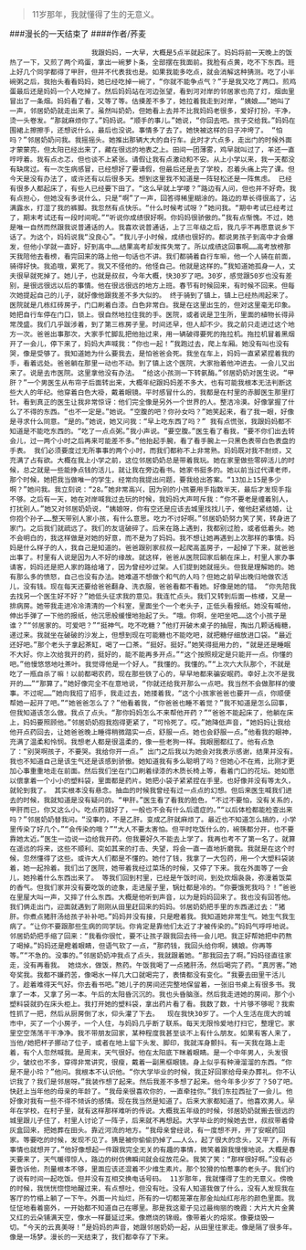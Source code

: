 > 11岁那年，我就懂得了生的无意义。

###漫长的一天结束了
####作者/荞麦

						我跟妈妈，一大早，大概是5点半就起床了。妈妈将前一天晚上的饭热了一下，又煎了两个鸡蛋，拿出一碗萝卜条，全部摆在我面前。我脸有点黄，吃不下东西。班上好几个同学都得了甲肝，但并不代表我也是。如果我能多吃点，就会消解这种猜测。吃了小半碗粥之后，我抬头看看妈妈，她已经吃掉一碗了，“你就不能争点气？”于是我又吃了两口。煎鸡蛋最后还是妈妈一个人吃掉了。然后妈妈站在河边张望，看到河对岸的邻居家也亮了灯，烟囱里冒出了一条烟。妈妈看了看，又等了等。估摸差不多了，她拉着我走到对岸，“姨娘……”她叫了一声，邻居奶奶就走出来了。虽然叫奶奶，但她看上去并不比我妈妈老很多，爱好打扮，干净，烫一头卷发。“那就麻烦你了。”妈妈说。“顺手的事儿。”她说，“你回去吧。孩子交给我。”妈妈在围裙上擦擦手，还想说什么，最后也没说。事情多了去了。她快被这样的日子冲垮了。 “怕吗？”邻居奶奶问我。我摇摇头。她推出那辆大大的自行车。此时才六点多，走出门的时候外面才蒙蒙亮，但太阳已经出来了，藏在很远的地表之上。田间一团薄雾，鸡早就叫过了，羊还一直哼哼着。我有点忐忑，但也谈不上紧张。请假让我有点激动和不安。从上小学以来，我一天都没有缺席过。有一次生病感冒，已经想好了要请假，但最后还是去了学校，忍着头痛上完了课。但今天是没有办法了，或许还有以后很多天。想到这里我不知道是一阵轻松还是一阵焦虑。 已经有很多人都起床了，有些人已经要下田了。“这么早就上学喽？”路边有人问，但也并不好奇。我有点担心，但她没有多说什么，只是“啊”了一声，回答得稀里糊涂的。路边的草长得很高了，沾满露水，打湿了我的裤脚。我忽然有点快乐。“什么时候考试呀？”她问我。“期中考试已经考过了，期末考试还有一段时间呢。”“听说你成绩很好啊。你妈妈很骄傲的。”我有点惭愧。不过，她是唯一自然而然跟我说普通话的人。我喜欢说普通话，上了三年级之后，我几乎不再愿意说乡下话了。为这个，妈妈说我“没良心”。“我儿子小时候，成绩也很好的。都说男孩子到高中才会爆发，但他小学就一直好，好到高中……结果高考却发挥失常了。所以成绩这回事啊……高考放榜那天我陪他去看榜，看完回来的路上他一句话也不讲。我们都骑着自行车嘛，他一个人骑在前面，骑得好快。我追哦，累死了。我又不怪他的。他怪自己。他就是这样的。”我知道她孤身一人，丈夫很早就死掉了。她儿子，也就是叔叔，今年大概，快30岁了吧。30岁，感觉跟50岁也没有差别，是很远很远以后的事情。他在很远很远的地方上班。春节有时候回来，有时候不回来。但每次她提起自己的儿子，就好像他跟我差不多大似的。 终于骑到了镇上，镇上已经热闹起来了。医院就是几栋红砖房子，门口刷着白漆。白色非常白。我是在这里出生的，但对这里毫无印象。她把自行车停在门口，锁上。很自然地拉住我的手。医院，或者说是卫生所，里面的植物长得异常茂盛。我们几乎跋涉着，到了第三栋房子里。时间还早，但人却不少。我之前只走进过这个地方一次。爸爸出事那次，大家手忙脚乱把他抬过来，用一辆破得要死的拖拉机。拖拉机冒着黑烟开了一会儿，停下来了，妈妈大声喊我：“你也一起！”我跑过去，爬上车厢。她没有叫也没有哭，像是受够了。我知道她为什么要我去，是怕爸爸会死。我坐在车上，妈妈一直紧紧捏着我的手，看着远处。爸爸躺在那里一动也不动。到了镇上这个医院，大家抬着他冲进去。一会儿又出来了。说是去市医院。这里拿他没有办法。 “给这小孩测一下转氨酶。”邻居奶奶对医生说。“甲肝？”一个男医生从布帘子后面转出来，大概年纪跟妈妈差不多大，也有可能我根本无法判断这些大人的年纪。他穿着白色大褂，戴着眼镜。平时感冒什么的，我都是在村里的赤脚医生那里打针。看到真正的医生让我非常惊讶：他们完全像是另外一个世界的人。整洁冷漠。好像掌握了什么了不得的东西。“也不一定是。”她说。“空腹的吧？你孙女吗？”她笑起来，看了我一眼，好像是寻求什么同意。“是的。”她说，她又问我：“早上吃东西了吗？” 我有点慌张，我跟妈妈都不知道是不能吃东西的。“吃了一点点粥。”我小声说。“要空腹。”医生看了看我，“要不你们出去转会儿，过一两个小时之后再来可能差不多。”他抬起手腕，看了看手腕上一只黑色表带白色表盘的手表。 我们必须要度过无所事事的两个小时，而我们都称不上非常熟。妈妈既对我不耐烦，又充满了占有欲。大概在我上小学之前，这位邻居奶奶总是带着我玩。她在家里做些零碎活儿的时候，总之就是一些能挣点钱的活儿，就让我在旁边看书。她家书挺多的。她以前当过代课老师，那个时候，她把我当做唯一的学生，经常向我提出问题，要我给出答案。“13加上15是多少啊？”她问我。我立刻说：“28。”她非常高兴，因为别的小孩要用手指数半天，最后才发现手指不够。之后有一天，她在对岸喊我过去玩的时候，我妈妈大声呵斥我：“你不要老是缠着别人，打扰别人。”她又对邻居奶奶说，“姨娘呀，你有空还是应该去城里找找儿子，催他赶紧结婚，让你抱个孙子……整天带别人家小孩，有什么意思。吃力不讨好啊。”邻居奶奶努力笑了笑，转身进了家门。之后我们就疏远了。我们的友谊破碎了。后来在路上遇到，我都别过脸，或者低着头。她不会明白的，我这样做是对她的好意，而不是为了妈妈。我不想让她再遇到上次那样的事情。妈妈是什么样子的人，我自己是知道的。爸爸跟别家叔叔一起爬高盖房子，一起掉了下来，就爸爸出事了。村里有人说是因为人不好的缘故。就这样，爸爸从医院回家后躺在床上，村里人家办事请客，妈妈还是把人家的路给堵了，因为曾经吵过架。人们提到她就摇头。但我是理解她的。她有那么多的愤怒，自己也没有办法。她难道不想做个和气的人吗？但她之前早出晚归地做农活儿，没有钱。现在每天还要给爸爸翻身、洗衣服，爸爸看都不看她。好像是她的错。 “你先陪我去找另一个医生好不好？”她低头征求我的意见。我连忙点头。我们又转到后面一栋楼，又是一排病房。她带我走进冷冷清清的一个科室，里面坐个一个老头子，正低头看报纸。她没有喊他，伸出手弹了一下他的报纸，他沉思般缓慢地抬起了头。“哦。你啊，坐吧坐吧……这个小孩子是谁？”“邻居家的。可爱吧？”“挺神气。吃不吃糖？”他打开破木桌子的抽屉，掏出几颗话梅糖，递过来。我就坐在破破的沙发上，但想到现在可能糖也不能吃吧，就把糖仔细放进口袋。“最近还好吧。”那个老头子拿起茶缸，喝了一口茶。“挺好。挺好。”她笑得挺用力的，“就是还是睡眠不大好。你上次给我开的药，挺好的，能不能再多开点。”“这个按照规定是只能开一点。你懂的吧。”他慢悠悠地吐茶叶。我觉得他是一个好人。“我懂的。我懂的。”“上次六大队那个，不就是吃了一瓶自杀了嘛！以前都喝农药，现在那些铁了心的，早早地都来骗安眠药。幸好上次不是我开的……”“那算了。”她好像完全不在意地说，“你就还给我开那么一点吧。我当然不会做那样的傻事。不过呢……”她向我招了招手，我走过去，她搂着我，“这个小孩家爸爸也要开一点，你顺便帮她一起开了吧。”“她爸爸怎么了？”他看着我，“你爸爸也睡不着觉？”我不知道是怎么回事，但我知道该怎么做。我点了点头。“那你妈妈怎么不来帮他开药？”“爸爸不能起床了，他躺在床上，妈妈要照顾他。”邻居奶奶抱我抱得更紧了，“可怜死了。哎。”她降低声音，“她妈妈让我给他开点药回去，让她爸爸晚上睡得稍微踏实一点，舒服一点。她也会舒服一点。”他看我的眼神，充满了温柔和怜悯。我想老人都是很温柔的，像一些老狗一样。我眼圈都红了。他有点急了：“别哭啊孩子，不要哭。我给你开一点。” 出门之后我以为她会对我表示感谢，结果并没有。我也不知道自己是该生气还是该感到骄傲。她知道我有多么聪明了吗？但她心不在焉，比刚才更加心事重重地走在前面。然后我们坐在门口刷着绿漆的木质长椅上等，看着门口的花坛。她如愿以偿拿着一个小小的塑料袋，里面都是药片。她把小袋子紧紧捏在手里。也好像并没有等太久，就轮到我了。 其实根本没有悬念。抽血的时候我曾经有过一点点的幻想。但后来医生喊我们进去的时候，我就知道是没有疑问的。“甲肝。”医生看了看我的脸色，“不过不要怕，没有关系的，甲肝而已，你又这么小。吃点药就好了，一般也不会有什么后遗症的。”“以后体检都能检查出来吗？”邻居奶奶替我问。“没事的，不是乙肝。变成乙肝就麻烦了。最近也不知道怎么搞的，小学里传染了好几个。”“会传染的哦？”“大人不要太害怕。但平时吃饭什么的，碗筷都分开，也不要靠她太近。”医生一边说一边给我开药。但我要好久不能去上学了。我再也考不了第一名了。就算在遥远的将来，这些不顺利、突如其来的打击、失望，将会一直一直地折磨我。我就是在这个时候，忽然懂得了这些。或许大人们都是不懂的。她付了钱，我拿了一大包药，用一个大塑料袋装着，她一起拎着。我们出了医院，她带着我经过菜场的时候，又停了下来。我在外面等了一会儿，她拎着什么东西出来了。 等我们回到村里，已经是午饭时间，到处炊烟袅袅，弥漫着饭菜的香气。但我们家并没有要吃饭的迹象，走进屋子里，锅灶都是冷的。“你要饿死我吗？！”爸爸在里屋大叫一声，又摔了什么东西。大概是他听到声音，以为是妈妈回来了。我也没有回答他。我们俩走出门，迎面就遇到了刚刚从田里赶回来的妈妈。邻居奶奶把手里的东西递过去：“猪肝。你煮点猪肝汤给孩子补补吧。”妈妈并没有接，只是瞪着我。我知道她非常生气。她生气我生病了。“让你不要跟那些生病的同学玩。你肯定是靠他们太近了才被传染的。”妈妈气呼呼地说。邻居奶奶把手缩了回来：“我看你很忙，要不让孩子跟我回去待一会儿吧。我正好帮她把中药熬了喝掉。”妈妈还是瞪着眼睛，但语气软了一点，“那药钱，我回头给你啊，姨娘。你再等等。”“不急的。没事的。”邻居奶奶冲我点了点头，我就跟着她。“那我回去了啊。”妈妈径直往家走，没有再看我。 她烧水，做饭，熬药。午饭我喝了一点猪肝汤，然后喝完了药。“真厉害。”她夸奖我。我都不嫌药苦，像喝水一样几大口就喝完了，表情都没有变化。“我要去田里干活儿了。趁着难得天气好。你去看书吧。”她儿子的房间还完整地保留着，一张旧书桌上有很多书。我拿了一本，又拿了另一本。午后的太阳昏沉沉的。我也头昏脑涨。然后我走进她的房间，那个小塑料袋就扔在床头柜上。我打开她的塑料袋，拿出药片看了看。我数了数，十片够不够呢？我索性抓了一把，然后从厨房倒了水，仰头灌了下去。  现在我快30岁了。一个人生活在庞大的城市中，买了一个小房子，一个人住，与妈妈几乎断了联系。每天无限怜爱地打扫它，整理它。家里空空荡荡干干净净。我不带朋友回家，某种程度我甚至谈不上有什么朋友。如果有客人来了，当他/她把杯子挪动了位子，或者在地上留下头发、脚印，我就浑身颤抖。有一天我在路上走着，有个人忽然喊我。是周末，天气很好。他在太阳底下眯着眼睛。是一个中年男人，头发很少，皱纹也不多，穿得非常讲究，很瘦，戴着一副黑框眼镜。身上似乎有种滑溜溜的东西。“你是不是小玲？”他问。我根本不认识他。“你大学毕业的时候，我正好回家给母亲办葬礼。你不认识我了？我们是邻居呀。”我装作想了起来。然后我差不多想了起来。他今年多少岁了？50了吧。快赶上当年他的母亲的年龄了。“我母亲很喜欢你的，一直牵挂你。”我们东拉西扯了一会儿。他好像对我有一些不得不倾诉的感情。现在我当然是知道了。后来大家都知道了。他喜欢男人。早年在学校，在村子里，就有这样那样难听的传说。大概我五年级的时候，邻居奶奶就搬去很远的城里跟儿子住了，村里人讨论了一阵子，后来就不再想起。大学毕业的时候她去世，叔叔带着骨灰盒回来，把她葬在田头。靠近河流的地方。“我母亲曾经说，有一度想不开，开了安眠药回家。等要吃的时候，发现不见了。猜是被你偷偷扔掉了……人么，起了很大的念头，又平了，所有事情也就想开了。”他好像想起一件跟我完全无关的有趣的事情，微笑着跟我慢慢地说。大概是春天要来了，天气暖得惊人，路边的树仿佛瞬间就会绽放花朵。我笑了笑：“那样很好啊。”没有必要告诉他，剂量根本不够，里面应该还混着不少维生素片。那个狡猾的怕惹事的老头子。我们约了说有时间一起吃饭。但并没有互相交换电话号码。 11岁那年，我就懂得了生的无意义。傍晚的时候，我恍恍惚惚地醒过来，有点想吐，但没有吐。没有人知道我做了什么，没有人发现我在客厅的竹榻上躺了一下午。外面一片灿烂，所有的一切都笼罩在那金灿灿红彤彤的颜色里面。我怔怔地看着窗外，一开始都不知道自己在哪里。那是我这辈子见过最绚丽的晚霞：大片大片金黄又红的云朵铺满天空，像水一样蔓延过来。像燃烧的锦缎。像带着火的熔浆。像要烧毁一切。“今天的云真美呀！”是妈妈的声音，她跟邻居奶奶一起，从田里往家走。像是隔了很多年。像是一场梦。漫长的一天结束了，我们都幸存了下来。			  		